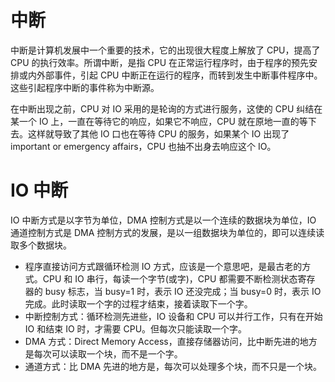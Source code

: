 # 中断

中断是计算机发展中一个重要的技术，它的出现很大程度上解放了 CPU，提高了 CPU 的执行效率。所谓中断，是指 CPU 在正常运行程序时，由于程序的预先安排或内外部事件，引起 CPU 中断正在运行的程序，而转到发生中断事件程序中。这些引起程序中断的事件称为中断源。

在中断出现之前，CPU 对 IO 采用的是轮询的方式进行服务，这使的 CPU 纠结在某一个 IO 上，一直在等待它的响应，如果它不响应，CPU 就在原地一直的等下去。这样就导致了其他 IO 口也在等待 CPU 的服务，如果某个 IO 出现了 important or emergency affairs，CPU 也抽不出身去响应这个 IO。

# IO 中断

IO 中断方式是以字节为单位，DMA 控制方式是以一个连续的数据块为单位，IO 通道控制方式是 DMA 控制方式的发展，是以一组数据块为单位的，即可以连续读取多个数据块。

- 程序直接访问方式跟循环检测 IO 方式，应该是一个意思吧，是最古老的方式。CPU 和 IO 串行，每读一个字节(或字)，CPU 都需要不断检测状态寄存 器的 busy 标志，当 busy=1 时，表示 IO 还没完成；当 busy=0 时，表示 IO 完成。此时读取一个字的过程才结束，接着读取下一个字。
- 中断控制方式：循环检测先进些，IO 设备和 CPU 可以并行工作，只有在开始 IO 和结束 IO 时，才需要 CPU。但每次只能读取一个字。
- DMA 方式：Direct Memory Access，直接存储器访问，比中断先进的地方是每次可以读取一个块，而不是一个字。
- 通道方式：比 DMA 先进的地方是，每次可以处理多个块，而不只是一个块。
